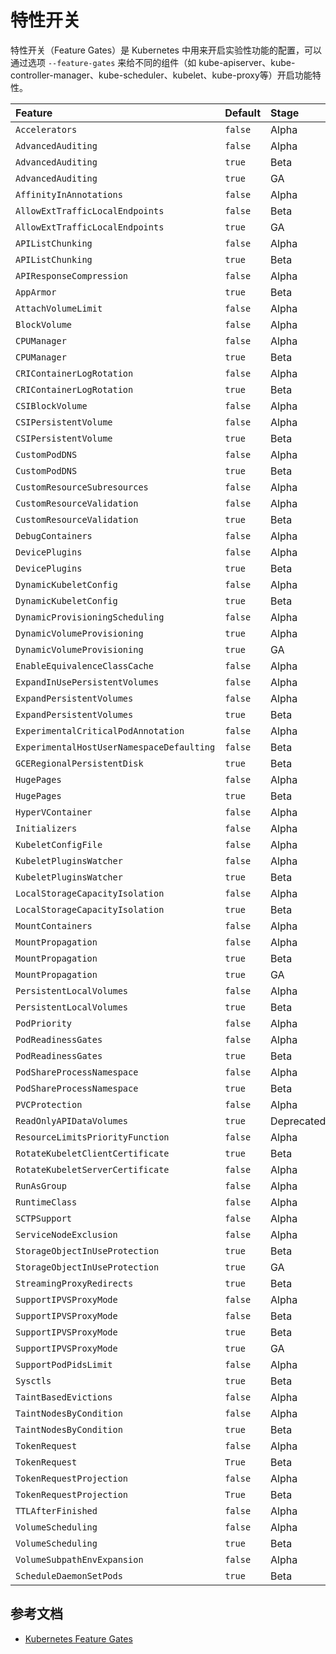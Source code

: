 # 特性开关

特性开关（Feature Gates）是 Kubernetes 中用来开启实验性功能的配置，可以通过选项 `--feature-gates` 来给不同的组件（如 kube-apiserver、kube-controller-manager、kube-scheduler、kubelet、kube-proxy等）开启功能特性。

| Feature | Default | Stage | Since | Until |
| :--- | :--- | :--- | :--- | :--- |
| `Accelerators` | `false` | Alpha | 1.6 | 1.10 |
| `AdvancedAuditing` | `false` | Alpha | 1.7 | 1.7 |
| `AdvancedAuditing` | `true` | Beta | 1.8 | 1.11 |
| `AdvancedAuditing` | `true` | GA | 1.12 | - |
| `AffinityInAnnotations` | `false` | Alpha | 1.6 | 1.7 |
| `AllowExtTrafficLocalEndpoints` | `false` | Beta | 1.4 | 1.6 |
| `AllowExtTrafficLocalEndpoints` | `true` | GA | 1.7 | - |
| `APIListChunking` | `false` | Alpha | 1.8 | 1.8 |
| `APIListChunking` | `true` | Beta | 1.9 |  |
| `APIResponseCompression` | `false` | Alpha | 1.7 |  |
| `AppArmor` | `true` | Beta | 1.4 |  |
| `AttachVolumeLimit` | `false` | Alpha | 1.11 |  |
| `BlockVolume` | `false` | Alpha | 1.9 |  |
| `CPUManager` | `false` | Alpha | 1.8 | 1.9 |
| `CPUManager` | `true` | Beta | 1.10 |  |
| `CRIContainerLogRotation` | `false` | Alpha | 1.10 | 1.10 |
| `CRIContainerLogRotation` | `true` | Beta | 1.11 |  |
| `CSIBlockVolume` | `false` | Alpha | 1.11 | 1.11 |
| `CSIPersistentVolume` | `false` | Alpha | 1.9 | 1.9 |
| `CSIPersistentVolume` | `true` | Beta | 1.10 |  |
| `CustomPodDNS` | `false` | Alpha | 1.9 | 1.9 |
| `CustomPodDNS` | `true` | Beta | 1.10 |  |
| `CustomResourceSubresources` | `false` | Alpha | 1.10 |  |
| `CustomResourceValidation` | `false` | Alpha | 1.8 | 1.8 |
| `CustomResourceValidation` | `true` | Beta | 1.9 |  |
| `DebugContainers` | `false` | Alpha | 1.10 |  |
| `DevicePlugins` | `false` | Alpha | 1.8 | 1.9 |
| `DevicePlugins` | `true` | Beta | 1.10 |  |
| `DynamicKubeletConfig` | `false` | Alpha | 1.4 | 1.10 |
| `DynamicKubeletConfig` | `true` | Beta | 1.11 |  |
| `DynamicProvisioningScheduling` | `false` | Alpha | 1.11 | 1.11 |
| `DynamicVolumeProvisioning` | `true` | Alpha | 1.3 | 1.7 |
| `DynamicVolumeProvisioning` | `true` | GA | 1.8 |  |
| `EnableEquivalenceClassCache` | `false` | Alpha | 1.8 |  |
| `ExpandInUsePersistentVolumes` | `false` | Alpha | 1.11 |  |
| `ExpandPersistentVolumes` | `false` | Alpha | 1.8 | 1.10 |
| `ExpandPersistentVolumes` | `true` | Beta | 1.11 |  |
| `ExperimentalCriticalPodAnnotation` | `false` | Alpha | 1.5 |  |
| `ExperimentalHostUserNamespaceDefaulting` | `false` | Beta | 1.5 |  |
| `GCERegionalPersistentDisk` | `true` | Beta | 1.10 |  |
| `HugePages` | `false` | Alpha | 1.8 | 1.9 |
| `HugePages` | `true` | Beta | 1.10 |  |
| `HyperVContainer` | `false` | Alpha | 1.10 |  |
| `Initializers` | `false` | Alpha | 1.7 |  |
| `KubeletConfigFile` | `false` | Alpha | 1.8 | 1.9 |
| `KubeletPluginsWatcher` | `false` | Alpha | 1.11 | 1.11 |
| `KubeletPluginsWatcher` | `true` | Beta | 1.12 |  |
| `LocalStorageCapacityIsolation` | `false` | Alpha | 1.7 | 1.9 |
| `LocalStorageCapacityIsolation` | `true` | Beta | 1.10 |  |
| `MountContainers` | `false` | Alpha | 1.9 |  |
| `MountPropagation` | `false` | Alpha | 1.8 | 1.9 |
| `MountPropagation` | `true` | Beta | 1.10 | 1.11 |
| `MountPropagation` | `true` | GA | 1.12 |  |
| `PersistentLocalVolumes` | `false` | Alpha | 1.7 | 1.9 |
| `PersistentLocalVolumes` | `true` | Beta | 1.10 |  |
| `PodPriority` | `false` | Alpha | 1.8 |  |
| `PodReadinessGates` | `false` | Alpha | 1.11 |  |
| `PodReadinessGates` | `true` | Beta | 1.12 |  |
| `PodShareProcessNamespace` | `false` | Alpha | 1.10 |  |
| `PodShareProcessNamespace` | `true` | Beta | 1.12 |  |
| `PVCProtection` | `false` | Alpha | 1.9 | 1.9 |
| `ReadOnlyAPIDataVolumes` | `true` | Deprecated | 1.10 |  |
| `ResourceLimitsPriorityFunction` | `false` | Alpha | 1.9 |  |
| `RotateKubeletClientCertificate` | `true` | Beta | 1.7 |  |
| `RotateKubeletServerCertificate` | `false` | Alpha | 1.7 |  |
| `RunAsGroup` | `false` | Alpha | 1.10 |  |
| `RuntimeClass` | `false` | Alpha | 1.12 |  |
| `SCTPSupport` | `false` | Alpha | 1.12 |  |
| `ServiceNodeExclusion` | `false` | Alpha | 1.8 |  |
| `StorageObjectInUseProtection` | `true` | Beta | 1.10 | 1.10 |
| `StorageObjectInUseProtection` | `true` | GA | 1.11 |  |
| `StreamingProxyRedirects` | `true` | Beta | 1.5 |  |
| `SupportIPVSProxyMode` | `false` | Alpha | 1.8 | 1.8 |
| `SupportIPVSProxyMode` | `false` | Beta | 1.9 | 1.9 |
| `SupportIPVSProxyMode` | `true` | Beta | 1.10 | 1.10 |
| `SupportIPVSProxyMode` | `true` | GA | 1.11 |  |
| `SupportPodPidsLimit` | `false` | Alpha | 1.10 |  |
| `Sysctls` | `true` | Beta | 1.11 |  |
| `TaintBasedEvictions` | `false` | Alpha | 1.6 |  |
| `TaintNodesByCondition` | `false` | Alpha | 1.8 |  |
| `TaintNodesByCondition` | `true` | Beta | 1.12 |  |
| `TokenRequest` | `false` | Alpha | 1.10 | 1.11 |
| `TokenRequest` | `True` | Beta | 1.12 |  |
| `TokenRequestProjection` | `false` | Alpha | 1.11 | 1.11 |
| `TokenRequestProjection` | `True` | Beta | 1.12 |  |
| `TTLAfterFinished` | `false` | Alpha | 1.12 |  |
| `VolumeScheduling` | `false` | Alpha | 1.9 | 1.9 |
| `VolumeScheduling` | `true` | Beta | 1.10 |  |
| `VolumeSubpathEnvExpansion` | `false` | Alpha | 1.11 |  |
| `ScheduleDaemonSetPods` | `true` | Beta | 1.12 |  |

## 参考文档

* [Kubernetes Feature Gates](https://kubernetes.io/docs/reference/command-line-tools-reference/feature-gates/)

